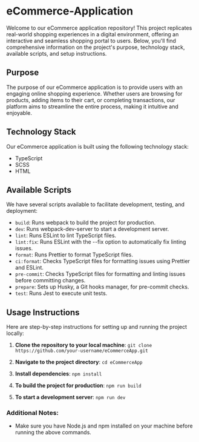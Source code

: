 # eCommerce-Application

Welcome to our eCommerce application repository! This project replicates real-world shopping experiences in a digital environment, offering an interactive and seamless shopping portal to users. Below, you'll find comprehensive information on the project's purpose, technology stack, available scripts, and setup instructions.

## Purpose

The purpose of our eCommerce application is to provide users with an engaging online shopping experience. Whether users are browsing for products, adding items to their cart, or completing transactions, our platform aims to streamline the entire process, making it intuitive and enjoyable.

## Technology Stack

Our eCommerce application is built using the following technology stack:
- TypeScript
- SCSS
- HTML

## Available Scripts

We have several scripts available to facilitate development, testing, and deployment:
- `build`: Runs webpack to build the project for production.
- `dev`: Runs webpack-dev-server to start a development server.
- `lint`: Runs ESLint to lint TypeScript files.
- `lint:fix`: Runs ESLint with the --fix option to automatically fix linting issues.
- `format`: Runs Prettier to format TypeScript files.
- `ci:format`: Checks TypeScript files for formatting issues using Prettier and ESLint.
- `pre-commit`: Checks TypeScript files for formatting and linting issues before committing changes.
- `prepare`: Sets up Husky, a Git hooks manager, for pre-commit checks.
- `test`: Runs Jest to execute unit tests.

## Usage Instructions

Here are step-by-step instructions for setting up and running the project locally:
1. **Clone the repository to your local machine**: 
`git clone https://github.com/your-username/eCommerceApp.git`

2. **Navigate to the project directory**: 
`cd eCommerceApp`

3. **Install dependencies**: 
`npm install`

4. **To build the project for production**: 
`npm run build`

5. **To start a development server**: 
`npm run dev`

### Additional Notes:

- Make sure you have Node.js and npm installed on your machine before running the above commands.
